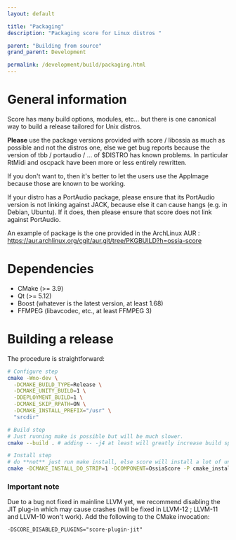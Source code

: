 ```yaml
---
layout: default

title: "Packaging"
description: "Packaging score for Linux distros "

parent: "Building from source"
grand_parent: Development

permalink: /development/build/packaging.html
---
```


# General information

Score has many build options, modules, etc... but there is one canonical way to build a release tailored for Unix distros.

**Please** use the package versions provided with score / libossia as much as possible and not the distros one, else we get bug reports because the version of tbb / portaudio / ... of $DISTRO has known problems. In particular RtMidi and oscpack have been more or less entirely rewritten.

If you don't want to, then it's better to let the users use the AppImage because those are known to be working.

If your distro has a PortAudio package, please ensure that its PortAudio version is not linking against JACK, because else it can cause hangs (e.g. in Debian, Ubuntu). If it does, then please ensure that score does not link against PortAudio.

An example of package is the one provided in the ArchLinux AUR : https://aur.archlinux.org/cgit/aur.git/tree/PKGBUILD?h=ossia-score

# Dependencies

* CMake (>= 3.9)
* Qt (>= 5.12)
* Boost (whatever is the latest version, at least 1.68)
* FFMPEG (libavcodec, etc., at least FFMPEG 3)

# Building a release

The procedure is straightforward:

```bash
# Configure step
cmake -Wno-dev \
  -DCMAKE_BUILD_TYPE=Release \
  -DCMAKE_UNITY_BUILD=1 \
  -DDEPLOYMENT_BUILD=1 \
  -DCMAKE_SKIP_RPATH=ON \
  -DCMAKE_INSTALL_PREFIX="/usr" \
  "srcdir"

# Build step
# Just running make is possible but will be much slower.
cmake --build . # adding -- -j4 at least will greatly increase build speed

# Install step
# do **not** just run make install, else score will install a lot of unneeded headers (boost, etc).
cmake -DCMAKE_INSTALL_DO_STRIP=1 -DCOMPONENT=OssiaScore -P cmake_install.cmake
```

### Important note
Due to a bug not fixed in mainline LLVM yet, we recommend disabling the JIT plug-in which may cause crashes (will be fixed in LLVM-12 ; LLVM-11 and LLVM-10 won't work). Add the following to the CMake invocation:

    -DSCORE_DISABLED_PLUGINS="score-plugin-jit"

